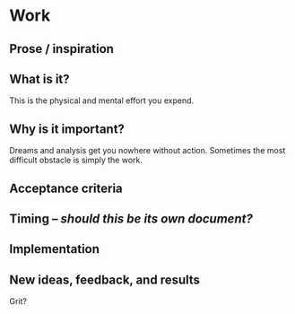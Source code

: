 # Work

## Prose / inspiration
## What is it?

This is the physical and mental effort you expend.


## Why is it important?

Dreams and analysis get you nowhere without action. Sometimes the most difficult obstacle is simply the work.


## Acceptance criteria
## Timing – _should this be its own document?_
## Implementation
## New ideas, feedback, and results

Grit?